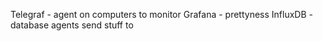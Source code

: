 Telegraf - agent on computers to monitor
Grafana - prettyness
InfluxDB - database agents send stuff to
